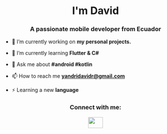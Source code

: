 <h1 align="center">I'm David</h1>
<h3 align="center">A passionate mobile developer from Ecuador</h3>

- 🔭 I’m currently working on **my personal projects.**

- 🌱 I’m currently learning **Flutter & C#**

- 💬 Ask me about **#android #kotlin**

- 📫 How to reach me **yandridavidr@gmail.com**

- ⚡ Learning a new **language**

<p align="center">
<h3 align="center">Connect with me:</h3>
</p>

<p align="center">  <a href="https://www.linkedin.com/in/yandri-david-reyes-montalv%C3%A1n-782958164/" target="blank"><img align="middle" src="https://cdn.jsdelivr.net/npm/simple-icons@3.0.1/icons/linkedin.svg" alt="" height="30" width="40" /></a>
